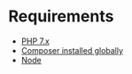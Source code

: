# Requirements
* [PHP 7.x](https://www.php.net/downloads.php)
* [Composer installed globally](https://getcomposer.org/download/)
* [Node](https://nodejs.org/en/)
